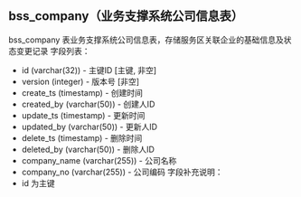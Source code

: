 ## bss_company（业务支撑系统公司信息表）
bss_company 表业务支撑系统公司信息表，存储服务区关联企业的基础信息及状态变更记录
字段列表：
- id (varchar(32)) - 主键ID [主键, 非空]
- version (integer) - 版本号 [非空]
- create_ts (timestamp) - 创建时间
- created_by (varchar(50)) - 创建人ID
- update_ts (timestamp) - 更新时间
- updated_by (varchar(50)) - 更新人ID
- delete_ts (timestamp) - 删除时间
- deleted_by (varchar(50)) - 删除人ID
- company_name (varchar(255)) - 公司名称
- company_no (varchar(255)) - 公司编码
字段补充说明：
- id 为主键